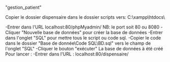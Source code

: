 "gestion_patient" 

Copier le dossier dispensaire dans le dossier scripts vers:
C:\xampp\htdocs\

-Entrer dans l'URL localhost:80/phpMyadmin/
NB: le port soit 80 ou 8080
-Cliquer "Nouvelle base de données" pour créer la base de données 
-Entrer dans l'onglet "SQL" pour mettre tous le script ou code sql. 
-Copier le code dans le dossier "Base de donnée\Code SQL\BD.sql" vers le champ de l'onglet "SQL" 
-Cliquer le bouton "exécuter" 
La base de données à été créé
Pour lancer :
-Entrer dans l'URL : localhost:80/dispensaire/
